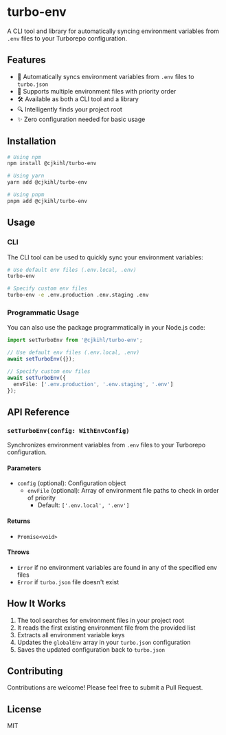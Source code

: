 # turbo-env

A CLI tool and library for automatically syncing environment variables from `.env` files to your Turborepo configuration.

## Features

- 🔄 Automatically syncs environment variables from `.env` files to `turbo.json`
- 📝 Supports multiple environment files with priority order
- 🛠️ Available as both a CLI tool and a library
- 🔍 Intelligently finds your project root
- ✨ Zero configuration needed for basic usage

## Installation

```bash
# Using npm
npm install @cjkihl/turbo-env

# Using yarn
yarn add @cjkihl/turbo-env

# Using pnpm
pnpm add @cjkihl/turbo-env
```

## Usage

### CLI

The CLI tool can be used to quickly sync your environment variables:

```bash
# Use default env files (.env.local, .env)
turbo-env

# Specify custom env files
turbo-env -e .env.production .env.staging .env
```

### Programmatic Usage

You can also use the package programmatically in your Node.js code:

```typescript
import setTurboEnv from '@cjkihl/turbo-env';

// Use default env files (.env.local, .env)
await setTurboEnv({});

// Specify custom env files
await setTurboEnv({
  envFile: ['.env.production', '.env.staging', '.env']
});
```

## API Reference

### `setTurboEnv(config: WithEnvConfig)`

Synchronizes environment variables from `.env` files to your Turborepo configuration.

#### Parameters

- `config` (optional): Configuration object
  - `envFile` (optional): Array of environment file paths to check in order of priority
    - Default: `['.env.local', '.env']`

#### Returns

- `Promise<void>`

#### Throws

- `Error` if no environment variables are found in any of the specified env files
- `Error` if `turbo.json` file doesn't exist

## How It Works

1. The tool searches for environment files in your project root
2. It reads the first existing environment file from the provided list
3. Extracts all environment variable keys
4. Updates the `globalEnv` array in your `turbo.json` configuration
5. Saves the updated configuration back to `turbo.json`

## Contributing

Contributions are welcome! Please feel free to submit a Pull Request.

## License

MIT
